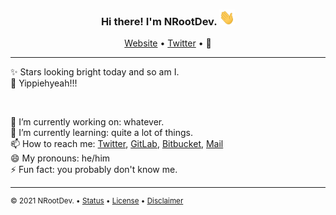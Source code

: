 <h3 id="top header" align="center">Hi there! I'm NRootDev. <img width="25" height="25" src="https://raw.githubusercontent.com/nrootdev/nrootdev/master/assets/hi.gif" alt="Hi GIF"></h3>
<p align="center">
	<a href="https://nrootdev.netlify.app">Website</a>
	•
	<a href="https://twitter.com/nrootdev">Twitter</a>
	•
	🦝
</p>

---

<p id="content">
	✨ Stars looking bright today and so am I.<br>
	🍄 Yippiehyeah!!!
</p>

<br>

<p id="facts">
  🔭 I’m currently working on: whatever.<br>
	🌱 I’m currently learning: quite a lot of things.<br>
	📫 How to reach me: <a href="https://twitter.com/nrootdev">Twitter</a>, <a href="https://gitlab.com/nrootdev">GitLab</a>, <a href="https://bitbucket.org/nrootdev">Bitbucket</a>, <a href="mailto:nrootdev@pm.me">Mail</a><br>
	😄 My pronouns: he/him<br>
	⚡️ Fun fact: you  probably don't know me.
</p>

---

<p id="footer" style="font-size: smaller;">
	&copy; 2021 NRootDev.
	•
	<a href="https://stats.uptimerobot.com/o8K3gIXQ3k">Status</a>
	•
	<a href="https://raw.githubusercontent.com/nrootdev/nrootdev/master/assets/LICENSE">License</a>
	•
	<a href="https://smdl.io/b1">Disclaimer</a>
</p>
